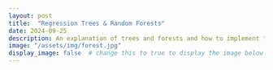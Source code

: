 ```yaml
---
layout: post
title:  "Regression Trees & Random Forests"
date: 2024-09-25
description: An explanation of trees and forests and how to implement them in code
image: "/assets/img/forest.jpg"
display_image: false  # change this to true to display the image below the bann>
---
```

